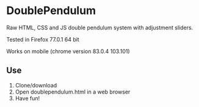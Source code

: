 # DoublePendulum
Raw HTML, CSS and JS double pendulum system with adjustment sliders.

Tested in Firefox 77.0.1 64 bit

Works on mobile (chrome version 83.0.4
103.101)

## Use
1. Clone/download
2. Open doublependulum.html in a web browser
3. Have fun!
